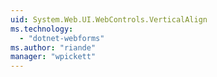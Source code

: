 ```yaml
---
uid: System.Web.UI.WebControls.VerticalAlign
ms.technology: 
  - "dotnet-webforms"
ms.author: "riande"
manager: "wpickett"
---
```

